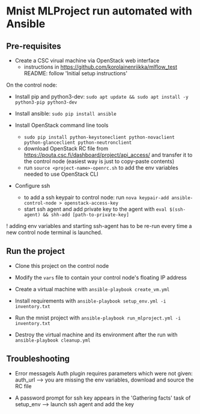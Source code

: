 # Mnist MLProject run automated with Ansible

## Pre-requisites

* Create a CSC virual machine via OpenStack web interface
    * instructions in  https://github.com/korolainenriikka/mlflow_test README: follow 'Initial setup instructions' 

On the control node:
* Install pip and python3-dev: `sudo apt update && sudo apt install -y python3-pip python3-dev`

* Install ansible: `sudo pip install ansible`

* Install OpenStack command line tools
    * `sudo pip install python-keystoneclient python-novaclient python-glanceclient python-neutronclient`
    * download OpenStack RC file from https://pouta.csc.fi/dashboard/project/api_access/ and transfer it to the control node (easiest way is just to copy-paste contents)
    * run `source <project-name>-openrc.sh` to add the env variables needed to use OpenStack CLI

* Configure ssh
    * to add a ssh keypair to control node: run  `nova keypair-add ansible-control-node > openstack-access-key`
    * start ssh agent and add private key to the agent with `eval $(ssh-agent) && shh-add [path-to-private-key]`

! adding env variables and starting ssh-agent has to be re-run every time a new control node terminal is launched.

## Run the project

* Clone this project on the control node

* Modify the `vars` file to contain your control node's floating IP address

* Create a virtual machine with `ansible-playbook create_vm.yml`

* Install requirements with `ansible-playbook setup_env.yml -i inventory.txt`

* Run the mnist project with `ansible-playbook run_mlproject.yml -i inventory.txt`

* Destroy the virtual machine and its environment after the run with `ansible-playbook cleanup.yml`

## Troubleshooting

* Error messagels Auth plugin requires parameters which were not given: auth_url --> you are missing the env variables, download and source the RC file

* A password prompt for ssh key appears in the 'Gathering facts' task of setup_env --> launch ssh agent and add the key
